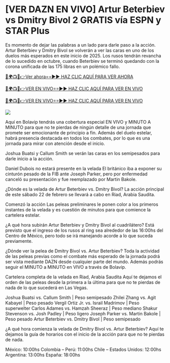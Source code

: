 # [VER DAZN EN VIVO] Artur Beterbiev vs Dmitry Bivol 2 GRATIS vía ESPN y STAR Plus #

Es momento de dejar las palabras a un lado para darle paso a la acción. Artur Beterbiev y Dmitry Bivol se volverán a ver las caras en uno de los duelos más esperados en este inicio de 2025. Los rusos tendrán revancha de lo sucedido en octubre, cuando Beterbiev se terminó quedando con la corona unificada de las 175 libras en un polémico fallo.

[🔴🌍📺📱👉Ver ahora==►► HAZ CLIC AQUÍ PARA VER AHORA](https://t.co/ek0bR5EwtU)

[🔴🌍📺📱👉VER EN VIVO==►► HAZ CLIC AQUÍ PARA VER EN VIVO](https://t.co/ek0bR5EwtU)

[🔴🌍📺📱👉VER EN VIVO==►► HAZ CLIC AQUÍ PARA VER EN VIVO](https://t.co/ek0bR5EwtU)

<a href="https://t.co/ek0bR5EwtU" rel="nofollow" data-target="animated-image.originalLink"><img src="https://camo.githubusercontent.com/1be82823e85778f8a57db5ea2a2e46822e8721e5be32dc31a466a7df3bb16d49/68747470733a2f2f636c6173736963616c7363686f6f6c6f6662616c6c65746c692e636f6d2f6e686b2f72676273727465672e676966" data-canonical-src="https://classicalschoolofballetli.com/nhk/rgbsrteg.gif" style="max-width: 100%; display: inline-block;" data-target="animated-image.originalImage"></a>

Aquí en Bolavip tendrás una cobertura especial EN VIVO y MINUTO A MINUTO para que no te pierdas de ningún detalle de una jornada que promete ser emocionante de principio a fin. Además del duelo estelar, habrá presencia destacada en todos los combates, por lo que es una jornada para mirar con atención desde el inicio.

Joshua Buatsi y Callum Smith se verán las caras en los semipesados para darle inicio a la acción.

Daniel Dubois no estará presente en la velada
El británico iba a exponer su cinturón pesado de la FIB ante Joseph Parker, pero por enfermedad canceló su presentación y fue reemplazado por Martin Bakole.

¿Dónde es la velada de Artur Beterbiev vs. Dmitry Bivol?
La acción principal de este sábado 22 de febrero se llevará a cabo en Riad, Arabia Saudita.

Comenzó la acción
Las peleas preliminares le ponen color a los primeros instantes de la velada y es cuestión de minutos para que comience la cartelera estelar.

¿A qué hora subirán Artur Beterbiev y Dmitry Bivol al cuadrilátero?
Está previsto que el ingreso de los rusos al ring sea alrededor de las 16:00hs del Centro de México, pero todo se irá manejando acorde a lo que suceda previamente.

¿Dónde ver la pelea de Dmitry Bivol vs. Artur Beterbiev?
Toda la actividad de las peleas previas como el combate más esperado de la jornada podrá ser vista mediante DAZN desde cualquier parte del mundo. Además podrás seguir el MINUTO a MINUTO en VIVO a través de Bolavip.

Cartelera completa de la velada en Riad, Arabia Saudita
Aquí te dejamos el orden de las peleas desde la primera a la última para que no te pierdas de nada de lo que sucederá en Las Vegas.

Joshua Buatsi vs. Callum Smith | Peso semipesado
Zhilei Zhang vs. Agit Kabayel | Peso pesado
Vergil Ortiz Jr. vs. Israil Madrimov | Peso superwelter
Carlos Adames vs. Hamzah Sheeraz | Peso mediano
Shakur Stevenson vs. Josh Padley | Peso ligero
Joseph Parker vs. Martin Bakole | Peso pesado
Artur Beterbiev vs. Dmitry Bivol | Peso semipesado

¿A qué hora comienza la velada de Dmitry Bivol vs. Artur Beterbiev?
Aquí te dejamos la guía de horarios con el inicio de la acción para que no te pierdas de nada.

México: 10:00hs
Colombia – Perú: 11:00hs
Chile – Estados Unidos: 12:00hs
Argentina: 13:00hs
España: 18:00hs
